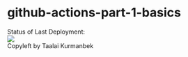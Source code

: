 # github-actions-part-1-basics
Status of Last Deployment:<br>
<img src="https://github.com/Taalai17/github-actions-part-1-basics/workflows/My-GitHubActions-Basics/badge.svgbranch=master"><br>
Copyleft by Taalai Kurmanbek
